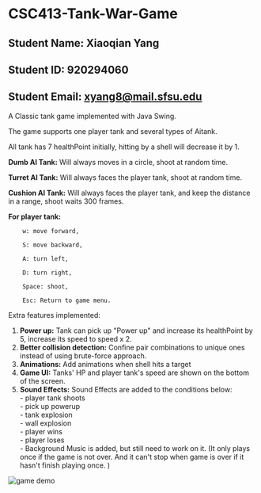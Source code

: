 # CSC413-Tank-War-Game

## Student Name: Xiaoqian Yang

## Student ID: 920294060

## Student Email: xyang8@mail.sfsu.edu


A Classic tank game implemented with Java Swing.

The game supports one player tank and several types of Aitank.

All tank has 7 healthPoint initially, hitting by a shell will decrease it by 1.

**Dumb AI Tank:** Will always moves in a circle, shoot at random time.

**Turret AI Tank:** Will always faces the player tank, shoot at random time.

**Cushion AI Tank:** Will always faces the player tank, and keep the distance in a range, shoot waits 300 frames.

**For player tank:** 

		w: move forward,
                
		S: move backward,
                
		A: turn left,
                
		D: turn right,
                
		Space: shoot,
		
		Esc: Return to game menu.

Extra features implemented:

1. **Power up:** Tank can pick up "Power up" and increase its healthPoint by 5, increase its speed to speed x 2.
2. **Better collision detection:** Confine pair combinations to unique ones instead of using brute-force approach.		
3. **Animations:** Add animations when shell hits a target
4. **Game UI:**  Tanks' HP and player tank's speed are shown on the bottom of the screen.
5. **Sound Effects:**  Sound Effects are added to the conditions below: <br>
            - player tank shoots<br>
	    - pick up powerup<br>
	    - tank explosion<br>
	    - wall explosion<br>
	    - player wins<br>
	    - player loses<br>
	    - Background Music is added, but still need to work on it. (It only plays once if the game is not over. And it can't stop when game is over if it hasn't finish playing once. )

![game demo](https://media.giphy.com/media/qZQ04371ZW5Yue1XYV/giphy.gif)
